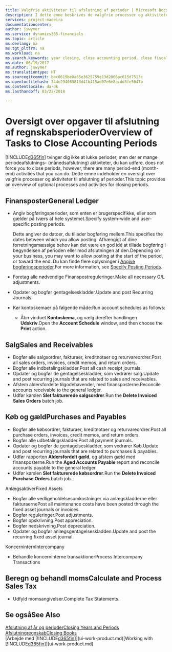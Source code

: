 ```yaml
---
title: Valgfrie aktiviteter til afslutning af perioder | Microsoft Docs
description: I dette emne beskrives de valgfrie processer og aktiviteter til afslutning af regnskabsperioder i Finance and Operations, Business edition.
services: project-madeira
documentationcenter: 
author: jswymer
ms.service: dynamics365-financials
ms.topic: article
ms.devlang: na
ms.tgt_pltfrm: na
ms.workload: na
ms.search.keywords: year closing, close accounting period, close fiscal year, aging, creditor payments, vendor payments
ms.date: 06/19/2017
ms.author: jswymer
ms.translationtype: HT
ms.sourcegitcommit: bec0619be0a65e3625759e13d2866ac615d7513c
ms.openlocfilehash: 344e294083813d41b415ad07e6e8acdd3fe5047b
ms.contentlocale: da-dk
ms.lasthandoff: 03/22/2018

---
```

# <a name="overview-of-tasks-to-close-accounting-periods"></a><span data-ttu-id="29a96-103">Oversigt over opgaver til afslutning af regnskabsperioder</span><span class="sxs-lookup"><span data-stu-id="29a96-103">Overview of Tasks to Close Accounting Periods</span></span>
[!INCLUDE[d365fin](includes/d365fin_md.md)]<span data-ttu-id="29a96-104"> tvinger dig ikke at lukke perioder, men der er mange periodeafslutnings- (månedsafslutning) aktiviteter, du kan udføre.</span><span class="sxs-lookup"><span data-stu-id="29a96-104"> does not force you to close periods, however, there are many period-end (month-end) activities that you can do.</span></span> <span data-ttu-id="29a96-105">Dette emne indeholder en oversigt over valgfrie processer og aktiviteter til afslutning af perioder.</span><span class="sxs-lookup"><span data-stu-id="29a96-105">This topic provides an overview of optional processes and activities for closing periods.</span></span>  

## <a name="general-ledger"></a><span data-ttu-id="29a96-106">Finansposter</span><span class="sxs-lookup"><span data-stu-id="29a96-106">General Ledger</span></span>
* <span data-ttu-id="29a96-107">Angiv bogføringsperioder, som enten er brugerspecifikke, eller som gælder på tværs af hele systemet.</span><span class="sxs-lookup"><span data-stu-id="29a96-107">Specify system-wide and user-specific posting periods.</span></span>  

    <span data-ttu-id="29a96-108">Dette angiver de datoer, du tillader bogføring mellem.</span><span class="sxs-lookup"><span data-stu-id="29a96-108">This specifies the dates between which you allow posting.</span></span> <span data-ttu-id="29a96-109">Afhængigt af dine forretningsmæssige behov kan det være en god idé at tillade bogføring i begyndelsen af perioden eller mod afslutningen af den.</span><span class="sxs-lookup"><span data-stu-id="29a96-109">Depending on your business, you may want to allow posting at the start of the period, or toward the end.</span></span> <span data-ttu-id="29a96-110">Du kan finde flere oplysninger i [Angive bogføringsperioder](finance-how-specify-posting-periods.md).</span><span class="sxs-lookup"><span data-stu-id="29a96-110">For more information, see [Specify Posting Periods](finance-how-specify-posting-periods.md).</span></span>  
* <span data-ttu-id="29a96-111">Foretag alle nødvendige Finanspostreguleringer.</span><span class="sxs-lookup"><span data-stu-id="29a96-111">Make all necessary G/L adjustments.</span></span>  
* <span data-ttu-id="29a96-112">Opdater og bogfør gentagelseskladder.</span><span class="sxs-lookup"><span data-stu-id="29a96-112">Update and post Recurring Journals.</span></span>  
  <!--* Process Consolidations-->
* <span data-ttu-id="29a96-113">Kør kontoskemaer på følgende måde:</span><span class="sxs-lookup"><span data-stu-id="29a96-113">Run account schedules as follows:</span></span>  
  * <span data-ttu-id="29a96-114">Åbn vinduet **Kontoskema**, og vælg derefter handlingen **Udskriv**.</span><span class="sxs-lookup"><span data-stu-id="29a96-114">Open the **Account Schedule** window, and then choose the **Print** action.</span></span>  

## <a name="sales-and-receivables"></a><span data-ttu-id="29a96-115">Salg</span><span class="sxs-lookup"><span data-stu-id="29a96-115">Sales and Receivables</span></span>
* <span data-ttu-id="29a96-116">Bogfør alle salgsordrer, fakturaer, kreditnotaer og returvareordrer.</span><span class="sxs-lookup"><span data-stu-id="29a96-116">Post all sales orders, invoices, credit memos, and return orders.</span></span>  
* <span data-ttu-id="29a96-117">Bogfør alle indbetalingskladder.</span><span class="sxs-lookup"><span data-stu-id="29a96-117">Post all cash receipt journals.</span></span>  
* <span data-ttu-id="29a96-118">Opdater og bogfør de gentagelseskladder, som vedrører salg.</span><span class="sxs-lookup"><span data-stu-id="29a96-118">Update and post recurring journals that are related to sales and receivables.</span></span>  
* <span data-ttu-id="29a96-119">Afstem aldersfordelte tilgodehavender, med finansposterne.</span><span class="sxs-lookup"><span data-stu-id="29a96-119">Reconcile accounts receivable to the general ledger.</span></span>  
* <span data-ttu-id="29a96-120">Udfør kørslen **Slet fakturerede salgsordrer**.</span><span class="sxs-lookup"><span data-stu-id="29a96-120">Run the **Delete Invoiced Sales Orders** batch job.</span></span>  

## <a name="purchases-and-payables"></a><span data-ttu-id="29a96-121">Køb og gæld</span><span class="sxs-lookup"><span data-stu-id="29a96-121">Purchases and Payables</span></span>
* <span data-ttu-id="29a96-122">Bogfør alle købsordrer, fakturaer, kreditnotaer og returvareordrer.</span><span class="sxs-lookup"><span data-stu-id="29a96-122">Post all purchase orders, invoices, credit memos, and return orders.</span></span>  
* <span data-ttu-id="29a96-123">Bogfør alle udbetalingskladder.</span><span class="sxs-lookup"><span data-stu-id="29a96-123">Post all payment journals.</span></span>  
* <span data-ttu-id="29a96-124">Opdater og bogfør de gentagelseskladder, som vedrører Køb.</span><span class="sxs-lookup"><span data-stu-id="29a96-124">Update and post recurring journals that are related to purchases & payables.</span></span>  
* <span data-ttu-id="29a96-125">Udfør rapporten **Aldersfordelt gæld**, og afstem gæld med finansposterne.</span><span class="sxs-lookup"><span data-stu-id="29a96-125">Run the **Aged Accounts Payable** report and reconcile accounts payable to the general ledger.</span></span>  
* <span data-ttu-id="29a96-126">Udfør kørslen **Slet fakturerede købsordrer**.</span><span class="sxs-lookup"><span data-stu-id="29a96-126">Run the **Delete Invoiced Purchase Orders** batch job.</span></span>  

<span data-ttu-id="29a96-127">Anlægsaktiver</span><span class="sxs-lookup"><span data-stu-id="29a96-127">Fixed Assets</span></span>
* <span data-ttu-id="29a96-128">Bogfør alle vedligeholdelsesomkostninger via anlægskladderne eller fakturaerne</span><span class="sxs-lookup"><span data-stu-id="29a96-128">Post all maintenance costs have been posted through the fixed asset journals or invoices.</span></span>
* <span data-ttu-id="29a96-129">Bogfør reguleringer.</span><span class="sxs-lookup"><span data-stu-id="29a96-129">Post adjustments.</span></span>
* <span data-ttu-id="29a96-130">Bogfør opskrivning.</span><span class="sxs-lookup"><span data-stu-id="29a96-130">Post appreciation.</span></span>
* <span data-ttu-id="29a96-131">Bogfør nedskrivning.</span><span class="sxs-lookup"><span data-stu-id="29a96-131">Post depreciation.</span></span>
* <span data-ttu-id="29a96-132">Opdater og bogfør anlægsgentagelseskladden.</span><span class="sxs-lookup"><span data-stu-id="29a96-132">Update and post the recurring fixed asset journal.</span></span>

<span data-ttu-id="29a96-133">Koncernintern</span><span class="sxs-lookup"><span data-stu-id="29a96-133">Intercompany</span></span>
* <span data-ttu-id="29a96-134">Behandle koncerninterne transaktioner</span><span class="sxs-lookup"><span data-stu-id="29a96-134">Process Intercompany Transactions</span></span>

## <a name="calculate-and-process-sales-tax"></a><span data-ttu-id="29a96-135">Beregn og behandl moms</span><span class="sxs-lookup"><span data-stu-id="29a96-135">Calculate and Process Sales Tax</span></span>
* <span data-ttu-id="29a96-136">Udfyld momsangivelser.</span><span class="sxs-lookup"><span data-stu-id="29a96-136">Complete Tax Statements.</span></span>  

## <a name="see-also"></a><span data-ttu-id="29a96-137">Se også</span><span class="sxs-lookup"><span data-stu-id="29a96-137">See Also</span></span>
[<span data-ttu-id="29a96-138">Afslutning af år og perioder</span><span class="sxs-lookup"><span data-stu-id="29a96-138">Closing Years and Periods</span></span>](year-close-years-periods.md)  
[<span data-ttu-id="29a96-139">Afslutningregnskab</span><span class="sxs-lookup"><span data-stu-id="29a96-139">Closing Books</span></span>](year-close-books.md)  
<span data-ttu-id="29a96-140">[Arbejde med [!INCLUDE[d365fin](includes/d365fin_md.md)]](ui-work-product.md)</span><span class="sxs-lookup"><span data-stu-id="29a96-140">[Working with [!INCLUDE[d365fin](includes/d365fin_md.md)]](ui-work-product.md)</span></span>

